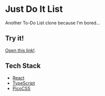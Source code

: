 # Just Do It List

Another To-Do List clone because I'm bored...

## Try it!

[Open this link!](https://lurky-phish-2085.github.io/just-do-it-list).

## Tech Stack

- [React](https://react.dev)
- [TypeScript](https://www.typescriptlang.org/)
- [PicoCSS](https://picocss.com/)
